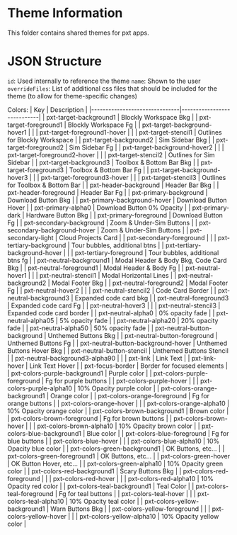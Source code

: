 # Theme Information

This folder contains shared themes for pxt apps.

# JSON Structure

`id`: Used internally to reference the theme
`name`: Shown to the user
`overrideFiles`: List of additional css files that should be included for the theme (to allow for theme-specific changes)

Colors:
| Key                           | Description                |
|-------------------------------|----------------------------|
| pxt-target-background1        | Blockly Workspace Bkg      |
| pxt-target-foreground1        | Blockly Workspace Fg       |
| pxt-target-background-hover1  |                            |
| pxt-target-foreground1-hover  |                            |
| pxt-target-stencil1           | Outlines for Blockly Workspace   |
| pxt-target-background2        | Sim Sidebar Bkg            |
| pxt-target-foreground2        | Sim Sidebar Fg             |
| pxt-target-background-hover2  |                            |
| pxt-target-foreground2-hover  |                            |
| pxt-target-stencil2           | Outlines for Sim Sidebar  |
| pxt-target-background3        | Toolbox & Bottom Bar Bkg   |
| pxt-target-foreground3        | Toolbox & Bottom Bar Fg    |
| pxt-target-background-hover3  |                            |
| pxt-target-foreground3-hover  |                            |
| pxt-target-stencil3           | Outlines for Toolbox & Bottom Bar     |
| pxt-header-background         | Header Bar Bkg             |
| pxt-header-foreground         | Header Bar Fg              |
| pxt-primary-background        | Download Button Bkg        |
| pxt-primary-background-hover  | Download Button Hover      |
| pxt-primary-alpha0            | Download Button 0% Opacity |
| pxt-primary-dark              | Hardware Button Bkg        |
| pxt-primary-foreground        | Download Button Fg         |
| pxt-secondary-background      | Zoom & Under-Sim Buttons   |
| pxt-secondary-background-hover | Zoom & Under-Sim Buttons   |
| pxt-secondary-light           | Cloud Projects Card        |
| pxt-secondary-foreground      |                            |
| pxt-tertiary-background       | Tour bubbles, additional btns   |
| pxt-tertiary-background-hover |                            |
| pxt-tertiary-foreground       | Tour bubbles, additional btns fg |
| pxt-neutral-background1       | Modal Header & Body Bkg, Code Card Bkg |
| pxt-neutral-foreground1       | Modal Header & Body Fg     |
| pxt-neutral-hover1            |                            |
| pxt-neutral-stencil1          | Modal Horizontal Lines     |
| pxt-neutral-background2       | Modal Footer Bkg           |
| pxt-neutral-foreground2       | Modal Footer Fg            |
| pxt-neutral-hover2            |                            |
| pxt-neutral-stencil2          | Code Card Border           |
| pxt-neutral-background3       | Expanded code card bkg     |
| pxt-neutral-foreground3       | Expanded code card Fg      |
| pxt-neutral-hover3            |                            |
| pxt-neutral-stencil3          | Expanded code card border  |
| pxt-neutral-alpha0            | 0% opacity fade            |
| pxt-neutral-alpha05           | 5% opacity fade            |
| pxt-neutral-alpha20           | 20% opacity fade           |
| pxt-neutral-alpha50           | 50% opacity fade           |
| pxt-neutral-button-background | Unthemed Buttons Bkg       |
| pxt-neutral-button-foreground | Unthemed Buttons Fg        |
| pxt-neutral-button-background-hover | Unthemed Buttons Hover Bkg |
| pxt-neutral-button-stencil    | Unthemed Buttons Stencil   |
| pxt-neutral-background3-alpha90 |                          |
| pxt-link                      | Link Text                  |
| pxt-link-hover                | Link Text Hover            |
| pxt-focus-border              | Border for focused elements |
| pxt-colors-purple-background1 | Purple color               |
| pxt-colors-purple-foreground  | Fg for purple buttons      |
| pxt-colors-purple-hover       |                            |
| pxt-colors-purple-alpha10     | 10% Opacity purple color   |
| pxt-colors-orange-background1 | Orange color               |
| pxt-colors-orange-foreground  | Fg for orange buttons      |
| pxt-colors-orange-hover       |                            |
| pxt-colors-orange-alpha10     | 10% Opacity orange color   |
| pxt-colors-brown-background1  | Brown color                |
| pxt-colors-brown-foreground   | Fg for brown buttons       |
| pxt-colors-brown-hover        |                            |
| pxt-colors-brown-alpha10      | 10% Opacity brown color    |
| pxt-colors-blue-background1   | Blue color                 |
| pxt-colors-blue-foreground    | Fg for blue buttons        |
| pxt-colors-blue-hover         |                            |
| pxt-colors-blue-alpha10       | 10% Opacity blue color     |
| pxt-colors-green-background1  | OK Buttons, etc...         |
| pxt-colors-green-foreground1  | OK Buttons, etc...         |
| pxt-colors-green-hover        | OK Button Hover, etc...    |
| pxt-colors-green-alpha10      | 10% Opacity green color    |
| pxt-colors-red-background1    | Scary Buttons Bkg          |
| pxt-colors-red-foreground     |                            |
| pxt-colors-red-hover          |                            |
| pxt-colors-red-alpha10        | 10% Opacity red color      |
| pxt-colors-teal-background1   | Teal Color                 |
| pxt-colors-teal-foreground    | Fg for teal buttons        |
| pxt-colors-teal-hover         |                            |
| pxt-colors-teal-alpha10       | 10% Opacity teal color     |
| pxt-colors-yellow-background1 | Warn Buttons Bkg           |
| pxt-colors-yellow-foreground  |                            |
| pxt-colors-yellow-hover       |                            |
| pxt-colors-yellow-alpha10     | 10% Opacity yellow color   |
